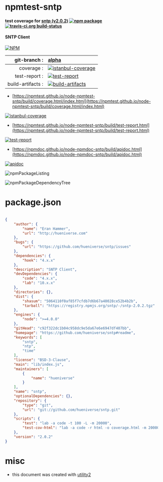 # npmtest-sntp

#### test coverage for  [sntp (v2.0.2)](https://github.com/hueniverse/sntp#readme)  [![npm package](https://img.shields.io/npm/v/npmtest-sntp.svg?style=flat-square)](https://www.npmjs.org/package/npmtest-sntp) [![travis-ci.org build-status](https://api.travis-ci.org/npmtest/node-npmtest-sntp.svg)](https://travis-ci.org/npmtest/node-npmtest-sntp)

#### SNTP Client

[![NPM](https://nodei.co/npm/sntp.png?downloads=true&downloadRank=true&stars=true)](https://www.npmjs.com/package/sntp)

| git-branch : | [alpha](https://github.com/npmtest/node-npmtest-sntp/tree/alpha)|
|--:|:--|
| coverage : | [![istanbul-coverage](https://npmtest.github.io/node-npmtest-sntp/build/coverage.badge.svg)](https://npmtest.github.io/node-npmtest-sntp/build/coverage.html/index.html)|
| test-report : | [![test-report](https://npmtest.github.io/node-npmtest-sntp/build/test-report.badge.svg)](https://npmtest.github.io/node-npmtest-sntp/build/test-report.html)|
| build-artifacts : | [![build-artifacts](https://npmtest.github.io/node-npmtest-sntp/glyphicons_144_folder_open.png)](https://github.com/npmtest/node-npmtest-sntp/tree/gh-pages/build)|

- [https://npmtest.github.io/node-npmtest-sntp/build/coverage.html/index.html](https://npmtest.github.io/node-npmtest-sntp/build/coverage.html/index.html)

[![istanbul-coverage](https://npmtest.github.io/node-npmtest-sntp/build/screenCapture.buildCi.browser.%252Ftmp%252Fbuild%252Fcoverage.lib.html.png)](https://npmtest.github.io/node-npmtest-sntp/build/coverage.html/index.html)

- [https://npmtest.github.io/node-npmtest-sntp/build/test-report.html](https://npmtest.github.io/node-npmtest-sntp/build/test-report.html)

[![test-report](https://npmtest.github.io/node-npmtest-sntp/build/screenCapture.buildCi.browser.%252Ftmp%252Fbuild%252Ftest-report.html.png)](https://npmtest.github.io/node-npmtest-sntp/build/test-report.html)

- [https://npmdoc.github.io/node-npmdoc-sntp/build/apidoc.html](https://npmdoc.github.io/node-npmdoc-sntp/build/apidoc.html)

[![apidoc](https://npmdoc.github.io/node-npmdoc-sntp/build/screenCapture.buildCi.browser.%252Ftmp%252Fbuild%252Fapidoc.html.png)](https://npmdoc.github.io/node-npmdoc-sntp/build/apidoc.html)

![npmPackageListing](https://npmtest.github.io/node-npmtest-sntp/build/screenCapture.npmPackageListing.svg)

![npmPackageDependencyTree](https://npmtest.github.io/node-npmtest-sntp/build/screenCapture.npmPackageDependencyTree.svg)



# package.json

```json

{
    "author": {
        "name": "Eran Hammer",
        "url": "http://hueniverse.com"
    },
    "bugs": {
        "url": "https://github.com/hueniverse/sntp/issues"
    },
    "dependencies": {
        "hoek": "4.x.x"
    },
    "description": "SNTP Client",
    "devDependencies": {
        "code": "4.x.x",
        "lab": "10.x.x"
    },
    "directories": {},
    "dist": {
        "shasum": "5064110f0af85f7cfdb7d6b67a40028ce52b4b2b",
        "tarball": "https://registry.npmjs.org/sntp/-/sntp-2.0.2.tgz"
    },
    "engines": {
        "node": ">=4.0.0"
    },
    "gitHead": "c92f322dc1b04c958dc9e5da67e6e6947df407bb",
    "homepage": "https://github.com/hueniverse/sntp#readme",
    "keywords": [
        "sntp",
        "ntp",
        "time"
    ],
    "license": "BSD-3-Clause",
    "main": "lib/index.js",
    "maintainers": [
        {
            "name": "hueniverse"
        }
    ],
    "name": "sntp",
    "optionalDependencies": {},
    "repository": {
        "type": "git",
        "url": "git://github.com/hueniverse/sntp.git"
    },
    "scripts": {
        "test": "lab -a code -t 100 -L -m 20000",
        "test-cov-html": "lab -a code -r html -o coverage.html -m 20000"
    },
    "version": "2.0.2"
}
```



# misc
- this document was created with [utility2](https://github.com/kaizhu256/node-utility2)
